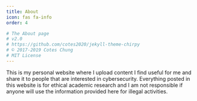 ```yaml
---
title: About
icon: fas fa-info
order: 4

# The About page
# v2.0
# https://github.com/cotes2020/jekyll-theme-chirpy
# © 2017-2019 Cotes Chung
# MIT License
---
```



This is my personal website where I upload content I find useful for me and share it to people that are interested in cybersecurity. Everything posted in this website is for ethical academic research and I am not responsible if anyone will use the information provided here for illegal activities.